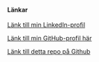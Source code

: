 #### Länkar

[Länk till min LinkedIn-profil](https://www.linkedin.com/in/mette-hellemarck/)

[Länk till min GitHub-profil här](https://github.com/hellemarck)

[Länk till detta repo på Github](https://github.com/hellemarck/ramverk1)
